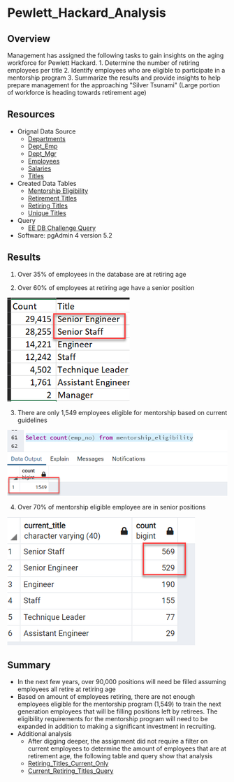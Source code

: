 # Pewlett_Hackard_Analysis

## Overview

Management has assigned the following tasks to gain insights on the aging workforce for Pewlett Hackard. 
	1. Determine the number of retiring employees per title
	2. Identify employees who are eligible to participate in a mentorship program
  	3.  Summarize the results and provide insights to help prepare management for the approaching "Silver Tsunami" (Large portion of workforce is heading towards retirement age)

## Resources
- Orignal Data Source
	- [Departments](https://github.com/sbretag/Pewlett_Hackard_Analysis/blob/main/Resources/departments.csv)
 	- [Dept_Emp](https://github.com/sbretag/Pewlett_Hackard_Analysis/blob/main/Resources/dept_emp.csv)
 	- [Dept_Mgr](https://github.com/sbretag/Pewlett_Hackard_Analysis/blob/main/Resources/dept_manager.csv)
 	- [Employees](https://github.com/sbretag/Pewlett_Hackard_Analysis/blob/main/Resources/employees.csv)
 	- [Salaries](https://github.com/sbretag/Pewlett_Hackard_Analysis/blob/main/Resources/salaries.csv)
 	- [Titles](https://github.com/sbretag/Pewlett_Hackard_Analysis/blob/main/Resources/titles.csv)
- Created Data Tables
 	- [Mentorship Eligibility](https://github.com/sbretag/Pewlett_Hackard_Analysis/blob/main/Data/mentorship_eligibility.csv)
 	- [Retirement Titles](https://github.com/sbretag/Pewlett_Hackard_Analysis/blob/main/Resources/retirement_titles.csv)
 	- [Retiring Titles](https://github.com/sbretag/Pewlett_Hackard_Analysis/blob/main/Resources/retiring_titles.csv)
 	- [Unique Titles](https://github.com/sbretag/Pewlett_Hackard_Analysis/blob/main/Resources/unqiue_titles.csv)
- Query
	- [EE DB Challenge Query](https://github.com/sbretag/Pewlett_Hackard_Analysis/blob/main/Queries/Employee_Database_Challenge.sql)
- Software: pgAdmin 4 version 5.2

## Results

1. Over 35% of employees in the database are at retiring age

2. Over 60% of employees at retiring age have a senior position

![](https://github.com/sbretag/Pewlett_Hackard_Analysis/blob/main/Resources/Retiring_Titles_Senior_Output_Sample.png)

3. There are only 1,549 employees eligible for mentorship based on current guidelines

![](https://github.com/sbretag/Pewlett_Hackard_Analysis/blob/main/Resources/Mentorship_Eligibility_Count.png)

4. Over 70% of mentorship eligible employee are in senior positions

![](https://github.com/sbretag/Pewlett_Hackard_Analysis/blob/main/Resources/Mentorship_Eligibility_CountbyTitle.png)


## Summary

-  In the next few years, over 90,000 positions will need be filled assuming employees all retire at retiring age
-  Based on amount of employees retiring, there are not enough employees eligible for the mentorship program (1,549) to train the next generation employees that will be filling positions left by retirees.  The eligibility requirements for the mentorship program will need to be expanded in addition to making a significant investment in recruiting.
-  Additional analysis
	- After digging deeper, the assignment did not require a filter on current employees to determine the amount of employees that are at retirement age, the following table and query show that analysis
	- [Retiring_Titles_Current_Only](https://github.com/sbretag/Pewlett_Hackard_Analysis/blob/main/Resources/salaries.csv)
 	- [Current_Retiring_Titles_Query](https://github.com/sbretag/Pewlett_Hackard_Analysis/blob/main/Queries/current.sql)
